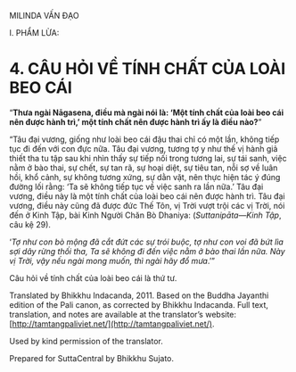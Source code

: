  

MILINDA VẤN ĐẠO

I. PHẨM LỪA:

# 4\. CÂU HỎI VỀ TÍNH CHẤT CỦA LOÀI BEO CÁI

“**Thưa ngài Nāgasena, điều mà ngài nói là: ‘Một tính chất của loài beo cái nên được hành trì,’ một tính chất nên được hành trì ấy là điều nào?**”

“Tâu đại vương, giống như loài beo cái đậu thai chỉ có một lần, không tiếp tục đi đến với con đực nữa. Tâu đại vương, tương tợ y như thế vị hành giả thiết tha tu tập sau khi nhìn thấy sự tiếp nối trong tương lai, sự tái sanh, việc nằm ở bào thai, sự chết, sự tan rã, sự hoại diệt, sự tiêu tan, nỗi sợ về luân hồi, khổ cảnh, sự không tương xứng, sự dằn vặt, nên thực hiện tác ý đúng đường lối rằng: ‘Ta sẽ không tiếp tục về việc sanh ra lần nữa.’ Tâu đại vương, điều này là một tính chất của loài beo cái nên được hành trì. Tâu đại vương, điều này cũng đã được đức Thế Tôn, vị Trời vượt trội các vị Trời, nói đến ở Kinh Tập, bài Kinh Người Chăn Bò Dhaniya: (_Suttanipāta—Kinh Tập_, câu kệ 29).

‘_Tợ như con bò mộng đã cắt đứt các sự trói buộc, tợ như con voi đã bứt lìa sợi dây rừng thối tha, Ta sẽ không đi đến việc nằm ở bào thai lần nữa. Này vị Trời, vậy nếu ngài mong muốn, thì ngài hãy đổ mưa_.’”

Câu hỏi về tính chất của loài beo cái là thứ tư.

Translated by Bhikkhu Indacanda, 2011. Based on the Buddha Jayanthi edition of the Pali canon, as corrected by Bhikkhu Indacanda. Full text, translation, and notes are available at the translator’s website: [http://tamtangpaliviet.net/](http://tamtangpaliviet.net/).

Used by kind permission of the translator.

Prepared for SuttaCentral by Bhikkhu Sujato.